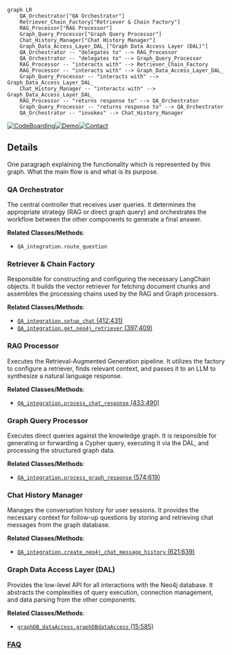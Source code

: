 ```mermaid
graph LR
    QA_Orchestrator["QA Orchestrator"]
    Retriever_Chain_Factory["Retriever & Chain Factory"]
    RAG_Processor["RAG Processor"]
    Graph_Query_Processor["Graph Query Processor"]
    Chat_History_Manager["Chat History Manager"]
    Graph_Data_Access_Layer_DAL_["Graph Data Access Layer (DAL)"]
    QA_Orchestrator -- "delegates to" --> RAG_Processor
    QA_Orchestrator -- "delegates to" --> Graph_Query_Processor
    RAG_Processor -- "interacts with" --> Retriever_Chain_Factory
    RAG_Processor -- "interacts with" --> Graph_Data_Access_Layer_DAL_
    Graph_Query_Processor -- "interacts with" --> Graph_Data_Access_Layer_DAL_
    Chat_History_Manager -- "interacts with" --> Graph_Data_Access_Layer_DAL_
    RAG_Processor -- "returns response to" --> QA_Orchestrator
    Graph_Query_Processor -- "returns response to" --> QA_Orchestrator
    QA_Orchestrator -- "invokes" --> Chat_History_Manager
```

[![CodeBoarding](https://img.shields.io/badge/Generated%20by-CodeBoarding-9cf?style=flat-square)](https://github.com/CodeBoarding/CodeBoarding)[![Demo](https://img.shields.io/badge/Try%20our-Demo-blue?style=flat-square)](https://www.codeboarding.org/demo)[![Contact](https://img.shields.io/badge/Contact%20us%20-%20contact@codeboarding.org-lightgrey?style=flat-square)](mailto:contact@codeboarding.org)

## Details

One paragraph explaining the functionality which is represented by this graph. What the main flow is and what is its purpose.

### QA Orchestrator
The central controller that receives user queries. It determines the appropriate strategy (RAG or direct graph query) and orchestrates the workflow between the other components to generate a final answer.


**Related Classes/Methods**:

- `QA_integration.route_question`


### Retriever & Chain Factory
Responsible for constructing and configuring the necessary LangChain objects. It builds the vector retriever for fetching document chunks and assembles the processing chains used by the RAG and Graph processors.


**Related Classes/Methods**:

- <a href="https://github.com/neo4j-labs/llm-graph-builder/blob/main/backend/src/QA_integration.py#L412-L431" target="_blank" rel="noopener noreferrer">`QA_integration.setup_chat` (412:431)</a>
- <a href="https://github.com/neo4j-labs/llm-graph-builder/blob/main/backend/src/QA_integration.py#L397-L409" target="_blank" rel="noopener noreferrer">`QA_integration.get_neo4j_retriever` (397:409)</a>


### RAG Processor
Executes the Retrieval-Augmented Generation pipeline. It utilizes the factory to configure a retriever, finds relevant context, and passes it to an LLM to synthesize a natural language response.


**Related Classes/Methods**:

- <a href="https://github.com/neo4j-labs/llm-graph-builder/blob/main/backend/src/QA_integration.py#L433-L490" target="_blank" rel="noopener noreferrer">`QA_integration.process_chat_response` (433:490)</a>


### Graph Query Processor
Executes direct queries against the knowledge graph. It is responsible for generating or forwarding a Cypher query, executing it via the DAL, and processing the structured graph data.


**Related Classes/Methods**:

- <a href="https://github.com/neo4j-labs/llm-graph-builder/blob/main/backend/src/QA_integration.py#L574-L619" target="_blank" rel="noopener noreferrer">`QA_integration.process_graph_response` (574:619)</a>


### Chat History Manager
Manages the conversation history for user sessions. It provides the necessary context for follow-up questions by storing and retrieving chat messages from the graph database.


**Related Classes/Methods**:

- <a href="https://github.com/neo4j-labs/llm-graph-builder/blob/main/backend/src/QA_integration.py#L621-L639" target="_blank" rel="noopener noreferrer">`QA_integration.create_neo4j_chat_message_history` (621:639)</a>


### Graph Data Access Layer (DAL)
Provides the low-level API for all interactions with the Neo4j database. It abstracts the complexities of query execution, connection management, and data parsing from the other components.


**Related Classes/Methods**:

- <a href="https://github.com/neo4j-labs/llm-graph-builder/blob/main/backend/src/graphDB_dataAccess.py#L15-L585" target="_blank" rel="noopener noreferrer">`graphDB_dataAccess.graphDBdataAccess` (15:585)</a>




### [FAQ](https://github.com/CodeBoarding/GeneratedOnBoardings/tree/main?tab=readme-ov-file#faq)